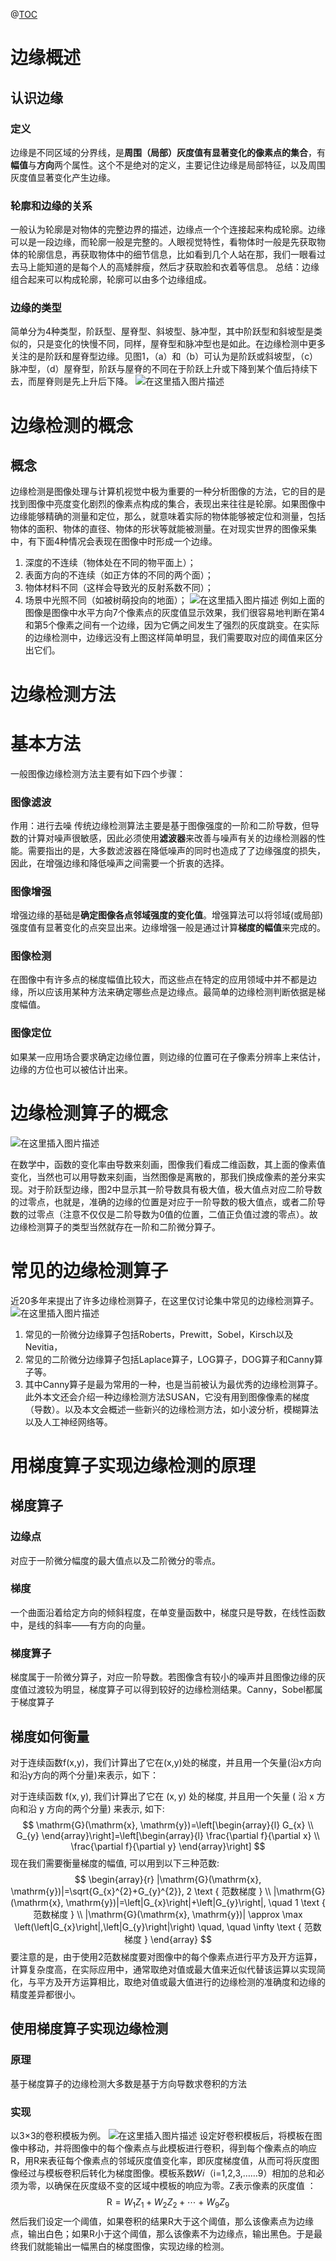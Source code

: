 @[TOC](边缘检测)
# 边缘概述
## 认识边缘
###  定义
边缘是不同区域的分界线，是**周围（局部）灰度值有显著变化的像素点的集合**，有**幅值**与**方向**两个属性。这个不是绝对的定义，主要记住边缘是局部特征，以及周围灰度值显著变化产生边缘。 
### 轮廓和边缘的关系
一般认为轮廓是对物体的完整边界的描述，边缘点一个个连接起来构成轮廓。边缘可以是一段边缘，而轮廓一般是完整的。人眼视觉特性，看物体时一般是先获取物体的轮廓信息，再获取物体中的细节信息，比如看到几个人站在那，我们一眼看过去马上能知道的是每个人的高矮胖瘦，然后才获取脸和衣着等信息。
总结：边缘组合起来可以构成轮廓，轮廓可以由多个边缘组成。
### 边缘的类型
简单分为4种类型，阶跃型、屋脊型、斜坡型、脉冲型，其中阶跃型和斜坡型是类似的，只是变化的快慢不同，同样，屋脊型和脉冲型也是如此。在边缘检测中更多关注的是阶跃和屋脊型边缘。见图1，（a）和（b）可认为是阶跃或斜坡型，（c）脉冲型，（d）屋脊型，阶跃与屋脊的不同在于阶跃上升或下降到某个值后持续下去，而屋脊则是先上升后下降。
![在这里插入图片描述](../../images/边缘检测概述.assets/watermark,type_d3F5LXplbmhlaQ,shadow_50,text_Q1NETiBA5bCP6ZmIcGhk,size_14,color_FFFFFF,t_70,g_se,x_16.png)
# 边缘检测的概念
##  概念
边缘检测是图像处理与计算机视觉中极为重要的一种分析图像的方法，它的目的是找到图像中亮度变化剧烈的像素点构成的集合，表现出来往往是轮廓。如果图像中边缘能够精确的测量和定位，那么，就意味着实际的物体能够被定位和测量，包括物体的面积、物体的直径、物体的形状等就能被测量。在对现实世界的图像采集中，有下面4种情况会表现在图像中时形成一个边缘。 
1.  深度的不连续（物体处在不同的物平面上）；
2.  表面方向的不连续（如正方体的不同的两个面）；
3.  物体材料不同（这样会导致光的反射系数不同）；
4.  场景中光照不同（如被树萌投向的地面）； 
![在这里插入图片描述](../../images/边缘检测概述.assets/c9faf64563a84a48a2e442697df4ea7c.png)
例如上面的图像是图像中水平方向7个像素点的灰度值显示效果，我们很容易地判断在第4和第5个像素之间有一个边缘，因为它俩之间发生了强烈的灰度跳变。在实际的边缘检测中，边缘远没有上图这样简单明显，我们需要取对应的阈值来区分出它们。

# 边缘检测方法
# 基本方法
一般图像边缘检测方法主要有如下四个步骤： 
### 图像滤波
作用：进行去噪
传统边缘检测算法主要是基于图像强度的一阶和二阶导数，但导数的计算对噪声很敏感，因此必须使用**滤波器**来改善与噪声有关的边缘检测器的性能。需要指出的是，大多数滤波器在降低噪声的同时也造成了了边缘强度的损失，因此，在增强边缘和降低噪声之间需要一个折衷的选择。 
### 图像增强
增强边缘的基础是**确定图像各点邻域强度的变化值**。增强算法可以将邻域(或局部)强度值有显著变化的点突显出来。边缘增强一般是通过计算**梯度的幅值**来完成的。 
### 图像检测
在图像中有许多点的梯度幅值比较大，而这些点在特定的应用领域中并不都是边缘，所以应该用某种方法来确定哪些点是边缘点。最简单的边缘检测判断依据是梯度幅值。
### 图像定位
如果某一应用场合要求确定边缘位置，则边缘的位置可在子像素分辨率上来估计，边缘的方位也可以被估计出来。 

# 边缘检测算子的概念
![在这里插入图片描述](../../images/边缘检测概述.assets/watermark,type_d3F5LXplbmhlaQ,shadow_50,text_Q1NETiBA5bCP6ZmIcGhk,size_17,color_FFFFFF,t_70,g_se,x_16.png)

在数学中，函数的变化率由导数来刻画，图像我们看成二维函数，其上面的像素值变化，当然也可以用导数来刻画，当然图像是离散的，那我们换成像素的差分来实现。对于阶跃型边缘，图2中显示其一阶导数具有极大值，极大值点对应二阶导数的过零点，也就是，准确的边缘的位置是对应于一阶导数的极大值点，或者二阶导数的过零点（注意不仅仅是二阶导数为0值的位置，二值正负值过渡的零点）。故边缘检测算子的类型当然就存在一阶和二阶微分算子。
# 常见的边缘检测算子 
近20多年来提出了许多边缘检测算子，在这里仅讨论集中常见的边缘检测算子。 
![在这里插入图片描述](../../images/边缘检测概述.assets/watermark,type_d3F5LXplbmhlaQ,shadow_50,text_Q1NETiBA5bCP6ZmIcGhk,size_20,color_FFFFFF,t_70,g_se,x_16.png)
1. 常见的一阶微分边缘算子包括Roberts，Prewitt，Sobel，Kirsch以及Nevitia，
2. 常见的二阶微分边缘算子包括Laplace算子，LOG算子，DOG算子和Canny算子等。
3. 其中Canny算子是最为常用的一种，也是当前被认为最优秀的边缘检测算子。 此外本文还会介绍一种边缘检测方法SUSAN，它没有用到图像像素的梯度（导数）。以及本文会概述一些新兴的边缘检测方法，如小波分析，模糊算法以及人工神经网络等。 
# 用梯度算子实现边缘检测的原理 
##  梯度算子
### 边缘点
对应于一阶微分幅度的最大值点以及二阶微分的零点。 
### 梯度
一个曲面沿着给定方向的倾斜程度，在单变量函数中，梯度只是导数，在线性函数中，是线的斜率——有方向的向量。
### 梯度算子 
梯度属于一阶微分算子，对应一阶导数。若图像含有较小的噪声并且图像边缘的灰度值过渡较为明显，梯度算子可以得到较好的边缘检测结果。Canny，Sobel都属于梯度算子
## 梯度如何衡量
对于连续函数f(x,y)，我们计算出了它在(x,y)处的梯度，并且用一个矢量(沿x方向和沿y方向的两个分量)来表示，如下： 

对于连续函数 $\mathrm{f}(\mathrm{x}, \mathrm{y})$, 我们计算出了它在 $(\mathrm{x}, \mathrm{y})$ 处的梯度, 并且用一个矢量 $($ 沿 $\mathrm{x}$ 方向和沿 $\mathrm{y}$ 方向的两个分量) 来表示, 如下:
$$
\mathrm{G}(\mathrm{x}, \mathrm{y})=\left[\begin{array}{l}
G_{x} \\
G_{y}
\end{array}\right]=\left[\begin{array}{l}
\frac{\partial f}{\partial x} \\
\frac{\partial f}{\partial y}
\end{array}\right]
$$
现在我们需要衡量梯度的幅值, 可以用到以下三种范数:
$$
\begin{array}{r}
|\mathrm{G}(\mathrm{x}, \mathrm{y})|=\sqrt{G_{x}^{2}+G_{y}^{2}}, 2 \text { 范数梯度 } \\
|\mathrm{G}(\mathrm{x}, \mathrm{y})|=\left|G_{x}\right|+\left|G_{y}\right|, \quad 1 \text { 范数梯度 } \\
|\mathrm{G}(\mathrm{x}, \mathrm{y})| \approx \max \left(\left|G_{x}\right|,\left|G_{y}\right|\right) \quad, \quad \infty \text { 范数梯度 }
\end{array}
$$
要注意的是，由于使用2范数梯度要对图像中的每个像素点进行平方及开方运算，计算复杂度高，在实际应用中，通常取绝对值或最大值来近似代替该运算以实现简化，与平方及开方运算相比，取绝对值或最大值进行的边缘检测的准确度和边缘的精度差异都很小。

## 使用梯度算子实现边缘检测
### 原理 
基于梯度算子的边缘检测大多数是基于方向导数求卷积的方法 
### 实现
以3×3的卷积模板为例。 
![在这里插入图片描述](../../images/边缘检测概述.assets/watermark,type_d3F5LXplbmhlaQ,shadow_50,text_Q1NETiBA5bCP6ZmIcGhk,size_20,color_FFFFFF,t_70,g_se,x_16-16423466191861.png)
设定好卷积模板后，将模板在图像中移动，并将图像中的每个像素点与此模板进行卷积，得到每个像素点的响应R，用R来表征每个像素点的邻域灰度值变化率，即灰度梯度值，从而可将灰度图像经过与模板卷积后转化为梯度图像。模板系数𝑊𝑖（i=1,2,3,……9）相加的总和必须为零，以确保在灰度级不变的区域中模板的响应为零。Z表示像素的灰度值 ：
$$
\mathrm{R}=W_{1} Z_{1}+W_{2} Z_{2}+\cdots+W_{9} Z_{9}
$$
然后我们设定一个阈值，如果卷积的结果R大于这个阈值，那么该像素点为边缘点，输出白色；如果R小于这个阈值，那么该像素不为边缘点，输出黑色。于是最终我们就能输出一幅黑白的梯度图像，实现边缘的检测。

